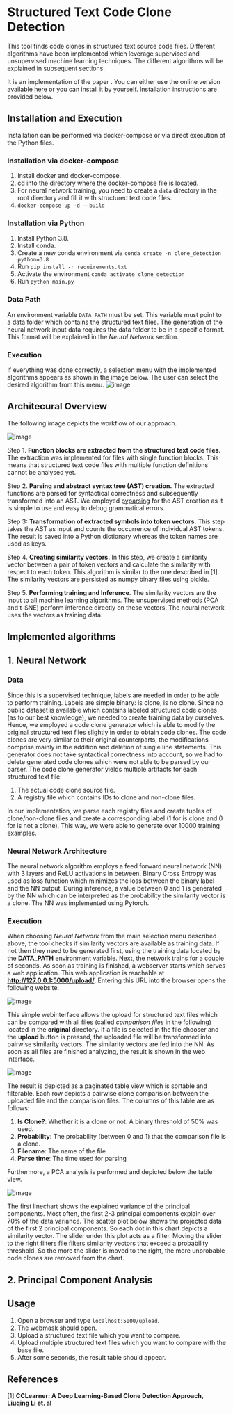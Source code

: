 # Structured Text Code Clone Detection
This tool finds code clones in structured text source code files. Different algorithms have been implemented which leverage supervised and unsupervised machine learning techniques. The different algorithms will be explained in subsequent sections.

It is an implementation of the paper .
You can either use the online version available [here](https://internal.xemedo.com/code-compare/) or you can install it by yourself. Installation instructions are provided below.

## Installation and Execution
Installation can be performed via docker-compose or via direct execution of the Python files.

### Installation via docker-compose
1. Install docker and docker-compose.
2. cd into the directory where the docker-compose file is located.
3. For neural network training, you need to create a `data` directory in the root directory and fill it with structured text code files.
4. `docker-compose up -d --build`

### Installation via Python
1. Install Python 3.8.
2. Install conda.
3. Create a new conda environment via `conda create -n clone_detection python=3.8`
4. Run `pip install -r requirements.txt`
5. Activate the environment `conda activate clone_detection`
6. Run `python main.py`

### Data Path
An environment variable `DATA_PATH` must be set. This variable must point to a data folder which contains the structured text files. The generation of the neural network input data requires the data folder to be in a specific format. This format will be explained in the *Neural Network* section.

### Execution
If everything was done correctly, a selection menu with the implemented algorithms appears as shown in the image below. The user can select the desired algorithm from this menu.
![image](https://user-images.githubusercontent.com/3988444/150016096-5443f032-8c94-4c6d-9379-7109f3aabc88.png)


## Architecural Overview

The following image depicts the workflow of our approach.

![image](https://user-images.githubusercontent.com/3988444/150003726-fdd087d9-055e-4879-a310-e2d5f0c5e457.png)

Step 1. **Function blocks are extracted from the structured text code files.** The extraction was implemented for files with single function blocks. This means that structured text code files with multiple function definitions cannot be analysed yet.

Step 2. **Parsing and abstract syntax tree (AST) creation.** The extracted functions are parsed for syntactical correctness and subsequently transformed into an AST. We employed [pyparsing](https://github.com/pyparsing/pyparsing) for the AST creation as it is simple to use and easy to debug grammatical errors.

Step 3: **Transformation of extracted symbols into token vectors.** This step takes the AST as input and counts the occurrence of individual AST tokens. The result is saved into a Python dictionary whereas the token names are used as keys.

Step 4. **Creating similarity vectors.** In this step, we create a similarity vector between a pair of token vectors and calculate the similarity with respect to each token. This algorithm is similar to the one described in [1]. The similarity vectors are persisted as numpy binary files using pickle. 

Step 5. **Performing training and Inference**. The similarity vectors are the input to all machine learning algorithms. The unsupervised methods (PCA and t-SNE) perform inference directly on these vectors. The neural network uses the vectors as training data.

## Implemented algorithms

## 1. Neural Network

### Data
Since this is a supervised technique, labels are needed in order to be able to perform training. Labels are simple binary: is clone, is no clone. Since no public dataset is available which contains labeled structured code clones (as to our best knowledge), we needed to create training data by ourselves. Hence, we employed a code clone generator which is able to modify the original structured text files slightly in order to obtain code clones. The code clones are very similar to their original counterparts, the modifications comprise mainly in the addition and deletion of single line statements. This generator does not take syntactical correctness into account, so we had to delete generated code clones which were not able to be parsed by our parser.
The code clone generator yields multiple artifacts for each structured text file:

1. The actual code clone source file.
2. A registry file which contains IDs to clone and non-clone files.

In our implementation, we parse each registry files and create tuples of clone/non-clone files and create a corresponding label (1 for is clone and 0 for is not a clone). This way, we were able to generate over 10000 training examples.

### Neural Network Architecture
The neural network algorithm employs a feed forward neural network (NN) with 3 layers and ReLU activations in between. Binary Cross Entropy was used as loss function which minimizes the loss between the binary label and the NN output. During inference, a value between 0 and 1 is generated by the NN which can be interpreted as the probability the similarity vector is a clone. The NN was implemented using Pytorch.

### Execution
When choosing *Neural Network* from the main selection menu described above, the tool checks if similarity vectors are available as training data. If not then they need to be generated first, using the training data located by the **DATA_PATH** environment variable. Next, the network trains for a couple of seconds. As soon as training is finished, a webserver starts which serves a web application. This web application is reachable at **http://127.0.0.1:5000/upload/**. Entering this URL into the browser opens the following website.

![image](https://user-images.githubusercontent.com/3988444/150013103-4f28d4b2-c85d-49c9-98c9-fc205a3eaf59.png)

This simple webinterface allows the upload for structured text files which can be compared with all files (called *comparison files* in the following) located in the **original** directory. If a file is selected in the file chooser and the **upload** button is pressed, the uploaded file will be transformed into pairwise similarity vectors. The similarity vectors are fed into the NN. As soon as all files are finished analyzing, the result is shown in the web interface.

![image](https://user-images.githubusercontent.com/3988444/150014107-dbdd4cbe-b43b-438a-a9c2-3b780c69be95.png)


The result is depicted as a paginated table view which is sortable and filterable. Each row depicts a pairwise clone comparision between the uploaded file and the comparision files. The columns of this table are as follows:

1. **Is Clone?**: Whether it is a clone or not. A binary threshold of 50% was used.
2. **Probability**: The probability (between 0 and 1) that the comparison file is a clone. 
3. **Filename**: The name of the file
4. **Parse time**: The time used for parsing

Furthermore, a PCA analysis is performed and depicted below the table view. 

![image](https://user-images.githubusercontent.com/3988444/150014973-2d3b76fe-72ef-43e3-bc52-e3020824597b.png)

The first linechart shows the explained variance of the principal components. Most often, the first 2-3 principal components explain over 70% of the data variance. 
The scatter plot below shows the projected data of the first 2 principal components. So each dot in this chart depicts a similarity vector.
The slider under this plot acts as a filter. Moving the slider to the right filters file filters similarity vectors that exceed a probability threshold. So the more the slider is moved to the right, the more unprobable code clones are removed from the chart.


## 2. Principal Component Analysis

### 


## Usage
1. Open a browser and type `localhost:5000/upload`.
2. The webmask should open.
3. Upload a structured text file which you want to compare.
4. Upload multiple structured text files which you want to compare with the base file.
5. After some seconds, the result table should appear.


## References
[1] **CCLearner: A Deep Learning-Based Clone Detection Approach, Liuqing Li et. al**
